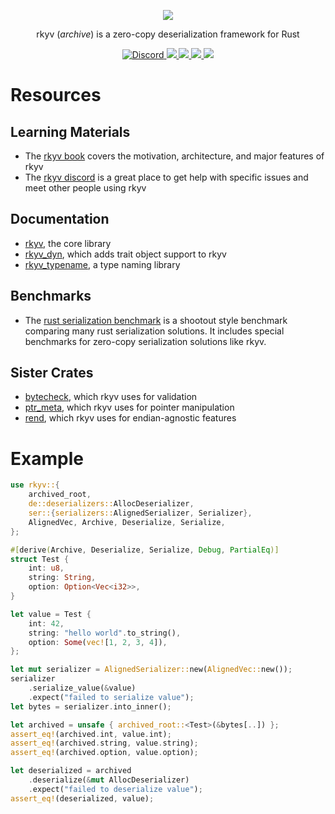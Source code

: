 <p align="center">
    <img src="https://raw.githubusercontent.com/djkoloski/rkyv/master/media/logo_text_color.svg">
</p>
<p align="center">
    rkyv (<em>archive</em>) is a zero-copy deserialization framework for Rust
</p>
<p align="center">
    <a href="https://discord.gg/65F6MdnbQh">
        <img src="https://img.shields.io/discord/822925794249539645" alt="Discord">
    </a>
    <a href="https://docs.rs/rkyv">
        <img src="https://img.shields.io/docsrs/rkyv.svg">
    </a>
    <a href="https://crates.io/crates/rkyv">
        <img src="https://img.shields.io/crates/v/rkyv.svg">
    </a>
    <a href="https://github.com/djkoloski/rkyv/blob/master/LICENSE">
        <img src="https://img.shields.io/badge/license-MIT-blue.svg">
    </a>
    <a href="https://blog.rust-lang.org/2020/10/08/Rust-1.47.html">
        <img src="https://img.shields.io/badge/rustc-1.47+-lightgray.svg">
    </a>
</p>

# Resources

## Learning Materials

- The [rkyv book](https://djkoloski.github.io/rkyv) covers the motivation, architecture, and major
  features of rkyv
- The [rkyv discord](https://discord.gg/65F6MdnbQh) is a great place to get help with specific issues and meet
  other people using rkyv

## Documentation

- [rkyv](https://docs.rs/rkyv), the core library
- [rkyv_dyn](https://docs.rs/rkyv_dyn), which adds trait object support to rkyv
- [rkyv_typename](https://docs.rs/rkyv_typename), a type naming library

## Benchmarks

- The [rust serialization benchmark](https://github.com/djkoloski/rust_serialization_benchmark) is a
  shootout style benchmark comparing many rust serialization solutions. It includes special
  benchmarks for zero-copy serialization solutions like rkyv.

## Sister Crates

- [bytecheck](https://github.com/djkoloski/bytecheck), which rkyv uses for validation
- [ptr_meta](https://github.com/djkoloski/ptr_meta), which rkyv uses for pointer manipulation
- [rend](https://github.com/djkoloski/rend), which rkyv uses for endian-agnostic features

# Example

```rust
use rkyv::{
    archived_root,
    de::deserializers::AllocDeserializer,
    ser::{serializers::AlignedSerializer, Serializer},
    AlignedVec, Archive, Deserialize, Serialize,
};

#[derive(Archive, Deserialize, Serialize, Debug, PartialEq)]
struct Test {
    int: u8,
    string: String,
    option: Option<Vec<i32>>,
}

let value = Test {
    int: 42,
    string: "hello world".to_string(),
    option: Some(vec![1, 2, 3, 4]),
};

let mut serializer = AlignedSerializer::new(AlignedVec::new());
serializer
    .serialize_value(&value)
    .expect("failed to serialize value");
let bytes = serializer.into_inner();

let archived = unsafe { archived_root::<Test>(&bytes[..]) };
assert_eq!(archived.int, value.int);
assert_eq!(archived.string, value.string);
assert_eq!(archived.option, value.option);

let deserialized = archived
    .deserialize(&mut AllocDeserializer)
    .expect("failed to deserialize value");
assert_eq!(deserialized, value);
```
